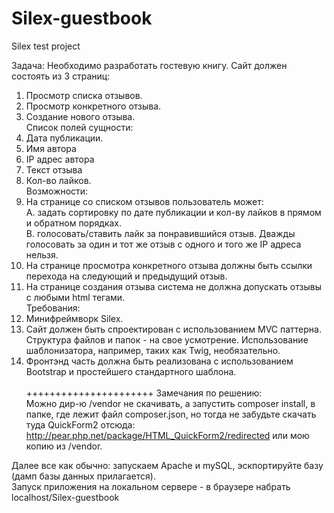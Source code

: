 # Silex-guestbook
Silex test project

Задача:
Необходимо разработать гостевую книгу. Сайт должен состоять из 3 страниц:<br />
1. Просмотр списка отзывов.<br />
2. Просмотр конкретного отзыва.<br />
3. Создание нового отзыва.<br />
Список полей сущности:<br />
1. Дата публикации.<br />
2. Имя автора<br />
3. IP адрес автора<br />
4. Текст отзыва<br />
5. Кол-во лайков.<br />
Возможности:<br />
1. На странице со списком отзывов пользователь может:<br />
A. задать сортировку по дате публикации и кол-ву лайков в прямом и обратном порядках.<br />
B. голосовать/ставить лайк за понравившийся отзыв. Дважды голосовать за один и тот же
отзыв с одного и того же IP адреса нельзя.<br />
2. На странице просмотра конкретного отзыва должны быть ссылки перехода на следующий
и предыдущий отзыв.<br />
3. На странице создания отзыва система не должна допускать отзывы с любыми html тегами.<br />
Требования:<br />
1. Минифреймворк Silex. <br />
2. Сайт должен быть спроектирован с использованием MVC паттерна. Структура файлов и
папок - на свое усмотрение. Использование шаблонизатора, например, таких как Twig,
необязательно.<br />
3. Фронтэнд часть должна быть реализована с использованием Bootstrap и простейшего
стандартного шаблона.<br /><br />
++++++++++++++++++++++
Замечания по решению:<br />
Можно дир-ю /vendor  не скачивать, а запустить composer install, в папке, где лежит файл composer.json, но тогда не забудьте скачать туда QuickForm2 отсюда: http://pear.php.net/package/HTML_QuickForm2/redirected или мою копию из /vendor.

Далее все как обычно: запускаем Apache и mySQL, эскпортируйте базу (дамп базы данных прилагается).<br />
Запуск приложения на локальном сервере - в браузере набрать localhost/Silex-guestbook
